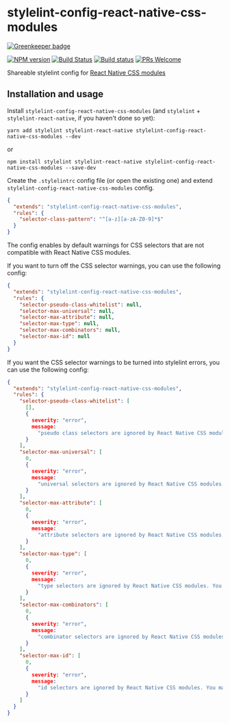 # stylelint-config-react-native-css-modules

[![Greenkeeper badge](https://badges.greenkeeper.io/kristerkari/stylelint-config-react-native-css-modules.svg)](https://greenkeeper.io/)

[![NPM version](http://img.shields.io/npm/v/stylelint-config-react-native-css-modules.svg)](https://www.npmjs.org/package/stylelint-config-react-native-css-modules)
[![Build Status](https://travis-ci.org/kristerkari/stylelint-config-react-native-css-modules.svg?branch=master)](https://travis-ci.org/kristerkari/stylelint-config-react-native-css-modules)
[![Build status](https://ci.appveyor.com/api/projects/status/u4f5x5k6d5ff24qt/branch/master?svg=true)](https://ci.appveyor.com/project/kristerkari/stylelint-config-react-native-css-modules/branch/master)
[![PRs Welcome](https://img.shields.io/badge/PRs-welcome-brightgreen.svg)](https://egghead.io/courses/how-to-contribute-to-an-open-source-project-on-github)

Shareable stylelint config for [React Native CSS modules](https://github.com/kristerkari/react-native-css-modules)

## Installation and usage

Install `stylelint-config-react-native-css-modules` (and `stylelint` + `stylelint-react-native`, if you haven't done so yet):

```
yarn add stylelint stylelint-react-native stylelint-config-react-native-css-modules --dev
```

or

```
npm install stylelint stylelint-react-native stylelint-config-react-native-css-modules --save-dev
```

Create the `.stylelintrc` config file (or open the existing one) and extend `stylelint-config-react-native-css-modules` config.

```json
{
  "extends": "stylelint-config-react-native-css-modules",
  "rules": {
    "selector-class-pattern": "^[a-z][a-zA-Z0-9]*$"
  }
}
```

The config enables by default warnings for CSS selectors that are not compatible with React Native CSS modules.

If you want to turn off the CSS selector warnings, you can use the following config:

```json
{
  "extends": "stylelint-config-react-native-css-modules",
  "rules": {
    "selector-pseudo-class-whitelist": null,
    "selector-max-universal": null,
    "selector-max-attribute": null,
    "selector-max-type": null,
    "selector-max-combinators": null,
    "selector-max-id": null
  }
}
```

If you want the CSS selector warnings to be turned into stylelint errors, you can use the following config:

```json
{
  "extends": "stylelint-config-react-native-css-modules",
  "rules": {
    "selector-pseudo-class-whitelist": [
      [],
      {
        severity: "error",
        message:
          "pseudo class selectors are ignored by React Native CSS modules. You may still use them for web."
      }
    ],
    "selector-max-universal": [
      0,
      {
        severity: "error",
        message:
          "universal selectors are ignored by React Native CSS modules. You may still use them for web."
      }
    ],
    "selector-max-attribute": [
      0,
      {
        severity: "error",
        message:
          "attribute selectors are ignored by React Native CSS modules. You may still use them for web."
      }
    ],
    "selector-max-type": [
      0,
      {
        severity: "error",
        message:
          "type selectors are ignored by React Native CSS modules. You may still use them for web."
      }
    ],
    "selector-max-combinators": [
      0,
      {
        severity: "error",
        message:
          "combinator selectors are ignored by React Native CSS modules. You may still use them for web."
      }
    ],
    "selector-max-id": [
      0,
      {
        severity: "error",
        message:
          "id selectors are ignored by React Native CSS modules. You may still use them for web."
      }
    ]
  }
}
```
